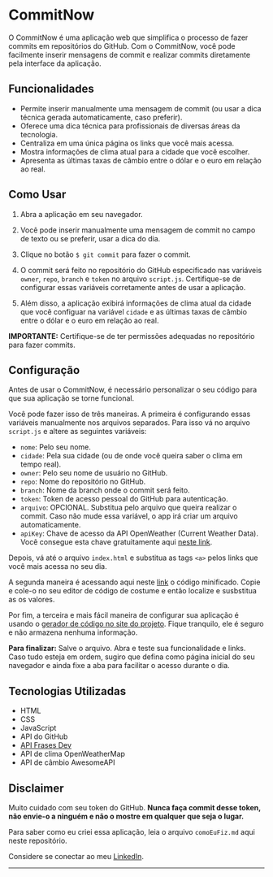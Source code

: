 # CommitNow

O CommitNow é uma aplicação web que simplifica o processo de fazer commits em repositórios do GitHub. Com o CommitNow, você pode facilmente inserir mensagens de commit e realizar commits diretamente pela interface da aplicação.

## Funcionalidades

- Permite inserir manualmente uma mensagem de commit (ou usar a dica técnica gerada automaticamente, caso preferir).
- Oferece uma dica técnica para profissionais de diversas áreas da tecnologia.
- Centraliza em uma única página os links que você mais acessa.
- Mostra informações de clima atual para a cidade que você escolher.
- Apresenta as últimas taxas de câmbio entre o dólar e o euro em relação ao real.

## Como Usar

1. Abra a aplicação em seu navegador.

2. Você pode inserir manualmente uma mensagem de commit no campo de texto ou se preferir, usar a dica do dia.

3. Clique no botão `$ git commit` para fazer o commit.

4. O commit será feito no repositório do GitHub especificado nas variáveis `owner`, `repo`, `branch` e `token` no arquivo `script.js`. Certifique-se de configurar essas variáveis corretamente antes de usar a aplicação.

5. Além disso, a aplicação exibirá informações de clima atual da cidade que você configuar na variável `cidade` e as últimas taxas de câmbio entre o dólar e o euro em relação ao real.

**IMPORTANTE:** Certifique-se de ter permissões adequadas no repositório para fazer commits.

## Configuração

Antes de usar o CommitNow, é necessário personalizar o seu código para que sua aplicação se torne funcional.

Você pode fazer isso de três maneiras. A primeira é configurando essas variáveis manualmente nos arquivos separados. Para isso vá no arquivo `script.js` e altere as seguintes variáveis:

- `nome`: Pelo seu nome.
- `cidade`: Pela sua cidade (ou de onde você queira saber o clima em tempo real).
- `owner`: Pelo seu nome de usuário no GitHub.
- `repo`: Nome do repositório no GitHub.
- `branch`: Nome da branch onde o commit será feito.
- `token`: Token de acesso pessoal do GitHub para autenticação.
- `arquivo`: OPCIONAL. Substitua pelo arquivo que queira realizar o commit. Caso não mude essa variável, o app irá criar um arquivo automaticamente.
- `apiKey`: Chave de acesso da API OpenWeather (Current Weather Data). Você consegue esta chave gratuitamente aqui [neste link](https://openweathermap.org/api).

Depois, vá até o arquivo `index.html` e substitua as tags `<a>` pelos links que você mais acessa no seu dia.

A segunda maneira é acessando aqui neste [link](https://github.com/lodeti/commitnow) o código minificado. Copie e cole-o no seu editor de código de costume e então localize e susbstitua as os valores.

Por fim, a terceira e mais fácil maneira de configurar sua aplicação é usando o [gerador de código no site do projeto](https://github.com/lodeti/commitnow). Fique tranquilo, ele é seguro e não armazena nenhuma informação.

**Para finalizar:** Salve o arquivo. Abra e teste sua funcionalidade e links. Caso tudo esteja em ordem, sugiro que defina como página inicial do seu navegador e ainda fixe a aba para facilitar o acesso durante o dia.

## Tecnologias Utilizadas

- HTML
- CSS
- JavaScript
- API do GitHub
- [API Frases Dev](https://github.com/lodeti/api-frases-dev)
- API de clima OpenWeatherMap
- API de câmbio AwesomeAPI

## Disclaimer

Muito cuidado com seu token do GitHub. **Nunca faça commit desse token, não envie-o a ninguém e não o mostre em qualquer que seja o lugar.**

Para saber como eu criei essa aplicação, leia o arquivo `comoEuFiz.md` aqui neste repositório.

Considere se conectar ao meu [LinkedIn](https://www.linkedin.com/in/andrelodeti/).

---
